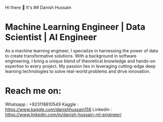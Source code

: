 Hi there 👋 It's ## Danish Hussain

# Machine Learning Engineer | Data Scientist | AI Engineer

As a machine learning engineer, I specialize in harnessing the power of data to create transformative solutions. With a background in software engineering, I bring a unique blend of theoretical knowledge and hands-on expertise to every project. My passion lies in leveraging cutting-edge deep learning technologies to solve real-world problems and drive innovation.
# Reach  me on:
Whatsapp : +923118810549
Kaggle : https://www.kaggle.com/danishhussain156
Linkedin : https://www.linkedin.com/in/danish-hussain-ml-engineer/


